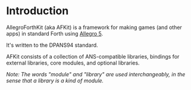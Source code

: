 # Introduction

AllegroForthKit \(aka AFKit\) is a framework for making games \(and other apps\) in standard Forth using [Allegro 5](www.liballeg.org).

It's written to the DPANS94 standard.

AFKit consists of a collection of ANS-compatible libraries, bindings for external libraries, core modules, and optional libraries.

_Note: The words "module" and "library" are used interchangeably, in the sense that a library is a kind of module._

